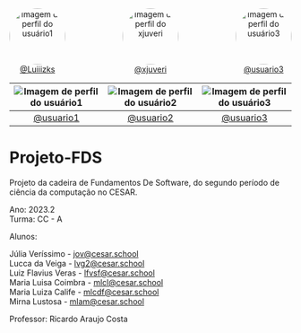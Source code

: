 <div style="display: flex; justify-content: space-between;">
  <div style="text-align: center;">
    <img src="https://github.com/Luiiizks.png" alt="Imagem de perfil do usuário1" style="border-radius: 50%; width: 100px; height: 100px;">
    <br>
    <a href="https://github.com/Luiiizks">@Luiiizks</a>
  </div>
  
  <div style="text-align: center;">
    <img src="https://github.com/xjuveri.png" alt="Imagem de perfil do xjuveri" style="border-radius: 50%; width: 100px; height: 100px;">
    <br>
    <a href="https://github.com/xjuveri">@xjuveri</a>
  </div>
  
  <div style="text-align: center;">
    <img src="https://github.com/usuario3.png" alt="Imagem de perfil do usuário3" style="border-radius: 50%; width: 100px; height: 100px;">
    <br>
    <a href="https://github.com/usuario3">@usuario3</a>
  </div>
</div>

| ![Imagem de perfil do usuário1](https://github.com/usuario1.png) | ![Imagem de perfil do usuário2](https://github.com/usuario2.png) | ![Imagem de perfil do usuário3](https://github.com/usuario3.png) |
| :----------------------------------------------------------: | :----------------------------------------------------------: | :----------------------------------------------------------: |
| [@usuario1](https://github.com/usuario1)                     | [@usuario2](https://github.com/usuario2)                     | [@usuario3](https://github.com/usuario3)                     |



# Projeto-FDS
Projeto da cadeira de Fundamentos De Software, do segundo período de ciência da computação no CESAR.

Ano: 2023.2 <br/>
Turma: CC - A

Alunos:

Júlia Veríssimo - jov@cesar.school <br/>
Lucca da Veiga - lvg2@cesar.school <br/>
Luiz Flavius Veras - lfvsf@cesar.school <br/>
Maria Luisa Coimbra - mlcl@cesar.school <br/>
Maria Luiza Calife - mlcdf@cesar.school <br/>
Mirna Lustosa - mlam@cesar.school <br/>
  
Professor: Ricardo Araujo Costa
